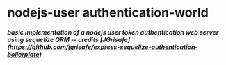 # nodejs-user authentication-world
##### basic implementation of a nodejs user token authentication web server using sequelize ORM -- credits [JGrisafe] (https://github.com/jgrisafe/express-sequelize-authentication-boilerplate)
